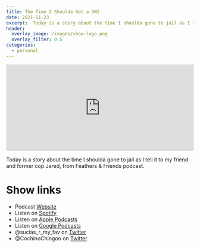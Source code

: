 ```yaml
---
title: The Time I Shoulda Got a DWI
date: 2021-11-23
excerpt:  Today is a story about the time I shoulda gone to jail as I tell it to my friend and former cop Jared, from Feathers & Friends podcast.
header:
  overlay_image: /images/show-logo.png
  overlay_filter: 0.5
categories: 
  - personal
---
```

<iframe src='https://open.spotify.com/embed/episode/2iZuZgPynbDB0HAUlKiOeH' width='100%' height='232' frameborder='0' allowtransparency='true' allow='encrypted-media'></iframe>

Today is a story about the time I shoulda gone to jail as I tell it to my friend and former cop Jared, from Feathers & Friends podcast.

# Show links

* <i class='fas fa-link'></i>Podcast [Website](https://sucias.xyz)
* <i class='fab fa-spotify'></i>Listen on [Spotify](https://open.spotify.com/show/3XjoipCU3QzeIaQAAQpBdW)
* <i class='fas fa-podcast'></i>Listen on [Apple Podcasts](https://podcasts.apple.com/us/podcast/sucias-are-my-favorite/id1548173787)
* <i class='fab fa-google-play'></i>Listen on [Google Podcasts](https://podcasts.google.com/feed/aHR0cHM6Ly9hbmNob3IuZm0vcy80MjI0YzYzYy9wb2RjYXN0L3Jzcw==)
* <i class='fab fa-twitter'></i>@sucias_r_my_fav on [Twitter](https://twitter.com/sucias_r_my_fav)
* <i class='fab fa-twitter'></i>@CochinoChingon on [Twitter](https://twitter.com/cochinochingon)
